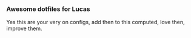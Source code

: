 ### Awesome dotfiles for Lucas

Yes this are your very on configs, add then to this computed, love then, improve them.
